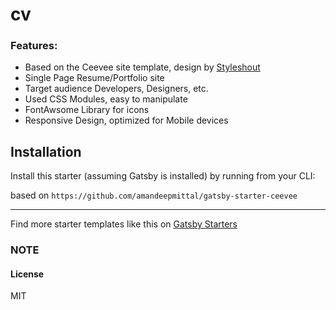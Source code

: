 # cv



### Features:

* Based on the Ceevee site template, design by [Styleshout](https://www.styeshout.com/)
* Single Page Resume/Portfolio site
* Target audience Developers, Designers, etc.
* Used CSS Modules, easy to manipulate
* FontAwsome Library for icons
* Responsive Design, optimized for Mobile devices

## Installation

Install this starter (assuming Gatsby is installed) by running from your CLI:

based on `https://github.com/amandeepmittal/gatsby-starter-ceevee`

---

Find more starter templates like this on [Gatsby Starters](https://www.gatsbyjs.org/docs/gatsby-starters/)

### NOTE


#### License

MIT

